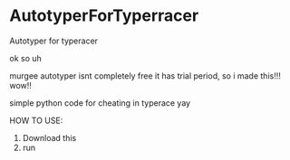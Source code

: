 # AutotyperForTyperracer
Autotyper for typeracer

ok so uh


murgee autotyper isnt completely free it has trial period, so i made this!!! wow!! 

simple python code for cheating in typerace yay

HOW TO USE:
1) Download this
2) run
